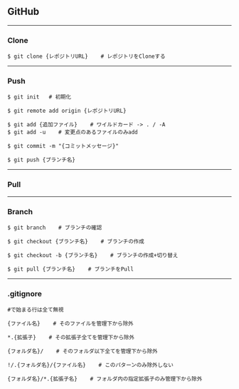 ## GitHub


---


### Clone

```
$ git clone {レポジトリURL}    # レポジトリをCloneする
```

---

### Push

```
$ git init   # 初期化

$ git remote add origin {レポジトリURL}

$ git add {追加ファイル}    # ワイルドカード -> . / -A
$ git add -u    # 変更点のあるファイルのみadd

$ git commit -m "{コミットメッセージ}"

$ git push {ブランチ名}
```


---

### Pull


---

### Branch

```
$ git branch    # ブランチの確認

$ git checkout {ブランチ名}    # ブランチの作成

$ git checkout -b {ブランチ名}    # ブランチの作成+切り替え

$ git pull {ブランチ名}    # ブランチをPull
```


---

### .gitignore

```
#で始まる行は全て無視

{ファイル名}    # そのファイルを管理下から除外

*.{拡張子}    # その拡張子全てを管理下から除外

{フォルダ名}/    # そのフォルダ以下全てを管理下から除外

!/.{フォルダ名}/{ファイル名}    # このパターンのみ除外しない

{フォルダ名}/*.{拡張子名}    # フォルダ内の指定拡張子のみ管理下から除外
```

